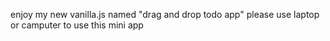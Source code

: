 enjoy my new vanilla.js named "drag and drop todo app"
please use laptop or camputer to use this mini app
 
 
